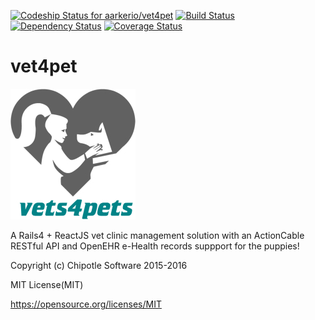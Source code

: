 [![Codeship Status for aarkerio/vet4pet](https://codeship.com/projects/2343ffb0-c397-0133-c78e-22705af7f640/status?branch=master)](https://codeship.com/projects/138122)
[![Build Status](https://travis-ci.org/shakacode/react-webpack-rails-tutorial.svg?branch=code_coverage-linting)](https://travis-ci.org/shakacode/react-webpack-rails-tutorial)
[![Dependency Status](https://gemnasium.com/shakacode/react-webpack-rails-tutorial.svg)](https://gemnasium.com/shakacode/react-webpack-rails-tutorial)
[![Coverage Status](https://coveralls.io/repos/shakacode/react-webpack-rails-tutorial/badge.svg?branch=master&service=github)](https://coveralls.io/github/shakacode/react-webpack-rails-tutorial?branch=master)

# vet4pet

![vet4pet](https://raw.githubusercontent.com/aarkerio/vet4pet/master/app/assets/images/vet4pet_logo.png)

A Rails4 + ReactJS vet clinic management solution with an ActionCable RESTful API and OpenEHR e-Health records suppport for the puppies!

Copyright (c) Chipotle Software 2015-2016

MIT License(MIT)

https://opensource.org/licenses/MIT

